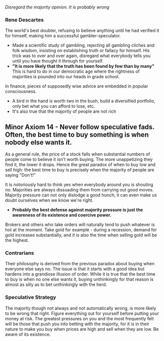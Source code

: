 *Disregard the majority opinion. It is probably wrong*
### Rene Descartes
The world's best doubter, refusing to believe anything until he had verified it for himself, making him a successful gambler-speculator.
- Made a scientific study of gambling, rejecting all gambling cliches and folk wisdom, insisting on establishing truth or fallacy for himself. His trick was to over and over again, disregard what everybody tells you until you have thought it through for yourself.
- **"It is more likely that the truth has been found by few than by many"**
This is hard to do in our democratic age where the rightness of majorities is pounded into our heads in grade school. 

In finance, pieces of supposedly wise advice are embedded in popular consciousness. 
- A bird in the hand is worth two in the bush, build a diversified portfolio, only bet what you can afford to lose, etc.
- It's also true that the majority of people are not rich

## Minor Axiom 14 - Never follow speculative fads. Often, the best time to buy something is when nobody else wants it.
As a general rule, the price of a stock falls when substantial numbers of people come to believe it isn't worth buying. The more unappetizing they find it, the lower it drops. Hence the great paradox of when to buy low and sell high: the best time to buy is precisely when the majority of people are saying "Don't!"

It is notoriously hard to think yes when everybody around you is shouting no. Majorities are always dissuading them from carrying out good moves. Majority pressure can not only dislodge a good hunch; it can even make us doubt ourselves when we know we're right. 
- **Probably the best defense against majority pressure is just the awareness of its existence and coercive power.**

Brokers and others who take orders will naturally tend to push whatever is hot at the moment. Take gold for example - during a recession, demand for gold increases substantially, and it is also the time when selling gold will be the highest.

### Contrarians
Their philosophy is derived from the previous paradox about buying when everyone else says no. The issue is that it starts with a good idea but hardens into a grandiose illusion of order. While it is true that the best time to buy is when no one else wants it, buying unthinkingly for that reason is almost as silly as to bet unthinkingly with the herd.

### Speculative Strategy
The majority though not always and not automatically wrong, is more likely to be wrong that right. Figure everything out for yourself before putting your money at risk. The greatest pressures on you and the most frequently felt will be those that push you into betting with the majority, for it is in their nature to make you buy when prices are high and sell when they are low. Be aware of its existence.

